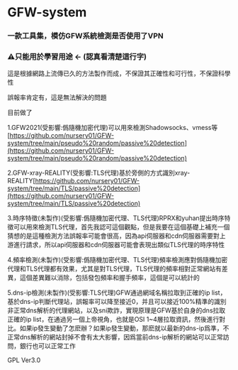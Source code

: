 # GFW-system

### 一款工具集，模仿GFW系統檢測是否使用了VPN

### ⚠️只能用於學習用途 <- (認真看清楚這行字)

這是根據網路上流傳已久的方法製作而成，不保證其正確性和可行性，不保證科學性

誤報率肯定有，這是無法解決的問題

目前做了

1.GFW2021(受影響:僞隨機加密代理)可以用來檢測Shadowsocks、vmess等[https://github.com/nursery01/GFW-system/tree/main/pseudo%20random/passive%20detection](https://github.com/nursery01/GFW-system/tree/main/pseudo%20random/passive%20detection)

2.GFW-xray-REALITY(受影響:TLS代理)基於旁側的方式識別xray-REALITY[https://github.com/nursery01/GFW-system/tree/main/TLS/passive%20detection](https://github.com/nursery01/GFW-system/tree/main/TLS/passive%20detection)

3.時序特徵(未製作)(受影響:僞隨機加密代理、TLS代理)RPRX和yuhan提出時序特徵可以用來檢測TLS代理，首先我認可這個觀點，但是我要在這個基礎上補充一個猜想的是這種檢測方法誤報率可能會很高，因為api伺服器和cdn伺服器需要對上游進行請求，所以api伺服器和cdn伺服器可能會表現出類似TLS代理的時序特性

4.頻率檢測(未製作)(受影響:僞隨機加密代理、TLS代理)頻率檢測應對僞隨機加密代理和TLS代理都有效果，尤其是對TLS代理，TLS代理的頻率相對正常網站有差異，這個差異難以消除，包括發包頻率和握手頻率，這個是可以統計的

5.dns-ip檢測(未製作)(受影響:TLS代理)GFW通過網域名稱拉取到正確的ip list，基於dns-ip判斷代理站，誤報率可以降至接近0，并且可以接近100%精準的識別非正常dns解析的代理網站，以及sni欺詐，實現原理是GFW基於自身的dns拉取正確的ip list，在通過另一個上帝視角，也就是OSI 1~4層拉取資訊，然後進行對比。如果ip發生變動了怎麽辦？如果ip發生變動，那麽就以最新的dns-ip爲準，不正常dns解析的網站封掉不會有太大影響，因爲當前dns-ip解析的網站可以正常訪問，銀行也可以正常工作

GPL Ver3.0
